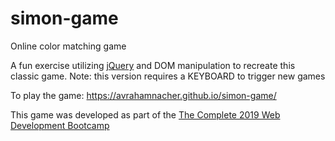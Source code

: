 # simon-game
Online color matching game

A fun exercise utilizing [jQuery](https://jquery.com/) and DOM manipulation to recreate this classic game.
Note: this version requires a KEYBOARD to trigger new games

To play the game:
https://avrahamnacher.github.io/simon-game/

This game was developed as part of the [The Complete 2019 Web Development Bootcamp](https://www.udemy.com/the-complete-web-development-bootcamp/)
